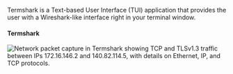 Termshark is a Text-based User Interface (TUI) application that provides the user with a Wireshark-like interface right in your terminal window.

#### Termshark

![Network packet capture in Termshark showing TCP and TLSv1.3 traffic between IPs 172.16.146.2 and 140.82.114.5, with details on Ethernet, IP, and TCP protocols.](https://academy.hackthebox.com/storage/modules/81/termshark.png)